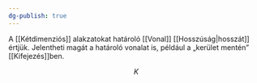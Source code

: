```yaml
---
dg-publish: true
---
```

A [[Kétdimenziós]] alakzatokat határoló [[Vonal]] [[Hosszúság|hosszát]] értjük. Jelentheti magát a határoló vonalat is, például a „kerület mentén” [[Kifejezés]]ben.

$$K$$